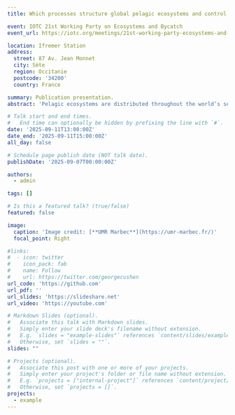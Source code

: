 ```yaml
---
title: Which processes structure global pelagic ecosystems and control their trophic functioning? Insights from the mechanistic model APECOSM.

event: IOTC 21st Working Party on Ecosystems and Bycatch
event_url: https://iotc.org/meetings/21st-working-party-ecosystems-and-bycatch-wpeb21

location: Ifremer Station
address:
  street: 87 Av. Jean Monnet
  city: Sète
  region: Occitanie
  postcode: '34200'
  country: France

summary: Publication presentation.
abstract: 'Pelagic ecosystems are distributed throughout the world’s seas and oceans. They are characterised by strong vertical structuring, horizontal heterogeneity and temporal variability, which pose significant challenges for modelling them on a global scale. In this paper, we use the mechanistic high trophic level model APECOSM (Apex Predators ECOSystem Model) to assess how the physical and biogeochemical environment constrains the structure and trophic functioning of pelagic ecosystems worldwide. To this end, we configure the model to represent the three-dimensional and size-structured dynamics of six generic pelagic communities: small and medium epipelagics, tropical tunas, mesopelagic feeding tunas, small coastal pelagics, mesopelagic residents and mesopelagic migrants. We analyse their emergent three-dimensional spatial structuring on a global scale. We first show that the modelled horizontal and vertical distributions are consistent with the observed data. We then analyse the role of key environmental drivers, such as temperature, light, primary production, currents and oxygen on the response of the communities. Finally, we explore the trophic functioning of pelagic ecosystems, focusing on the emergent diets of communities and their variation with organism size. This study demonstrates the ability of a mechanistic ecosystem model to represent the multidimensional structural heterogeneity of marine ecosystems globally (encompassing three-dimensional distribution, size variations, and community composition) from a small set of universal principles and well-defined hypotheses. This approach helps to understand how the various processes at stake act and interact to shape the structure of global pelagic ecosystems, and eventually elucidate the heterogeneity of their trophic functioning.'

# Talk start and end times.
#   End time can optionally be hidden by prefixing the line with `#`.
date: '2025-09-11T13:00:00Z'
date_end: '2025-09-11T15:00:00Z'
all_day: false

# Schedule page publish date (NOT talk date).
publishDate: '2025-09-07T00:00:00Z'

authors:
  - admin

tags: []

# Is this a featured talk? (true/false)
featured: false

image:
  caption: 'Image credit: [**UMR Marbec**](https://umr-marbec.fr/)'
  focal_point: Right

#links:
#  - icon: twitter
#    icon_pack: fab
#    name: Follow
#    url: https://twitter.com/georgecushen
url_code: 'https://github.com'
url_pdf: ''
url_slides: 'https://slideshare.net'
url_video: 'https://youtube.com'

# Markdown Slides (optional).
#   Associate this talk with Markdown slides.
#   Simply enter your slide deck's filename without extension.
#   E.g. `slides = "example-slides"` references `content/slides/example-slides.md`.
#   Otherwise, set `slides = ""`.
slides: ""

# Projects (optional).
#   Associate this post with one or more of your projects.
#   Simply enter your project's folder or file name without extension.
#   E.g. `projects = ["internal-project"]` references `content/project/deep-learning/index.md`.
#   Otherwise, set `projects = []`.
projects:
  - example
---
```



